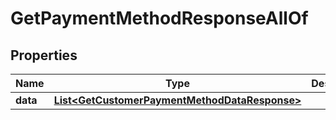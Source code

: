 

# GetPaymentMethodResponseAllOf


## Properties

| Name | Type | Description | Notes |
|------------ | ------------- | ------------- | -------------|
|**data** | [**List&lt;GetCustomerPaymentMethodDataResponse&gt;**](GetCustomerPaymentMethodDataResponse.md) |  |  [optional] |



